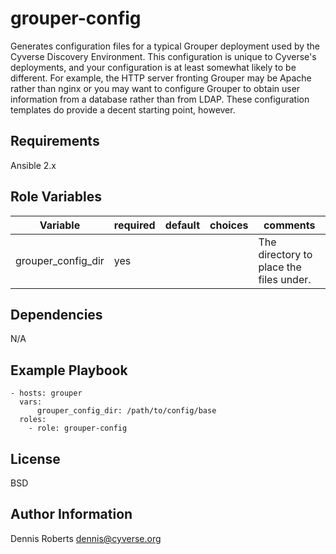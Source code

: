 grouper-config
==============

Generates configuration files for a typical Grouper deployment used by the
Cyverse Discovery Environment. This configuration is unique to Cyverse's
deployments, and your configuration is at least somewhat likely to be different.
For example, the HTTP server fronting Grouper may be Apache rather than nginx
or you may want to configure Grouper to obtain user information from a database
rather than from LDAP. These configuration templates do provide a decent starting
point, however.

Requirements
------------

Ansible 2.x

Role Variables
--------------

|   Variable         | required | default | choices | comments                                |
|--------------------|----------|---------|---------|-----------------------------------------|
| grouper_config_dir | yes      |         |         | The directory to place the files under. |

Dependencies
------------

N/A

Example Playbook
----------------

    - hosts: grouper
      vars:
          grouper_config_dir: /path/to/config/base
      roles:
        - role: grouper-config

License
-------

BSD

Author Information
------------------

Dennis Roberts <dennis@cyverse.org>
